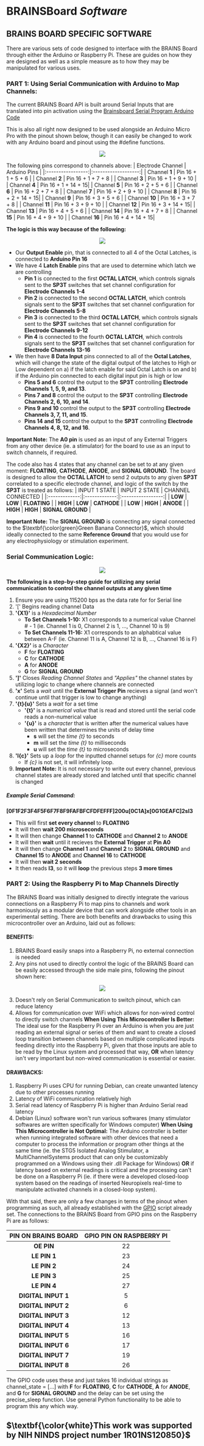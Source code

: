 # BRAINSBoard *Software*

## BRAINS BOARD SPECIFIC SOFTWARE

There are various sets of code designed to interface with the BRAINS Board through either the Arduino or Raspberry Pi.
These are guides on how they are designed as well as a simple measure as to how they may be manipulated for various uses.

### PART 1: Using Serial Communication with Arduino to Map Channels:

The current BRAINS Board API is built around Serial Inputs that are translated into pin activation using the [Brainsboard Serial Program Arduino Code](brainsboard_serial_pgm.ino)

This is also all right now designed to be used alongside an Arduino Micro Pro with the pinout shown below, though it can easily be changed to work with any Arduino board and pinout using the #define functions.

<p align="center">
<img src=/Software/images/pinoutConfig.png/>
</p>

The following pins correspond to channels above:
| Electrode Channel |    Arduino Pins     |
|:-----------------:|:-------------------:|
| Channel **1**     | Pin 16 + 1 + 5 + 6  |
| Channel **2**     | Pin 16 + 1 + 7 + 8  |
| Channel **3**     | Pin 16 + 1 + 9 + 10 |
| Channel **4**     | Pin 16 + 1 + 14 + 15|
| Channel **5**     | Pin 16 + 2 + 5 + 6  |
| Channel **6**     | Pin 16 + 2 + 7 + 8  |
| Channel **7**     | Pin 16 + 2 + 9 + 10 |
| Channel **8**     | Pin 16 + 2 + 14 + 15|
| Channel **9**     | Pin 16 + 3 + 5 + 6  |
| Channel **10**    | Pin 16 + 3 + 7 + 8  |
| Channel **11**    | Pin 16 + 3 + 9 + 10 |
| Channel **12**    | Pin 16 + 3 + 14 + 15|
| Channel **13**    | Pin 16 + 4 + 5 + 6  |
| Channel **14**    | Pin 16 + 4 + 7 + 8  |
| Channel **15**    | Pin 16 + 4 + 9 + 10 |
| Channel **16**    | Pin 16 + 4 + 14 + 15|

**The logic is this way because of the following:**

<p align="center">
<img src=/Software/images/signalDemo.png/>
</p>

- Our **Output Enable** pin, that is connected to all 4 of the Octal Latches, is connected to **Arduino Pin 16**
- We have 4 **Latch Enable** pins that are used to determine which latch we are controlling
  - **Pin 1** is connected to the first **OCTAL LATCH**, which controls signals sent to the **SP3T** switches that set channel configuration for **Electrode Channels 1-4**
  - **Pin 2** is connected to the second **OCTAL LATCH**, which controls signals sent to the **SP3T** switches that set channel configuration for **Electrode Channels 5-8**
  - **Pin 3** is connected to the third **OCTAL LATCH**, which controls signals sent to the **SP3T** switches that set channel configuration for **Electrode Channels 9-12**
  - **Pin 4** is connected to the fourth **OCTAL LATCH**, which controls signals sent to the **SP3T** switches that set channel configuration for **Electrode Channels 13-16**
- We then have **8 Data Input** pins connected to all of the **Octal Latches**, which will change the state of the digital output of the latches to High or Low dependent on a) if the latch enable for said Octal Latch is on and b) if the Arduino pin connected to each digital input pin is high or low
  - **Pins 5 and 6** control the output to the **SP3T** controlling **Electrode Channels 1, 5, 9, and 13**.
  - **Pins 7 and 8** control the output to the **SP3T** controlling **Electrode Channels 2, 6, 10, and 14**.
  - **Pins 9 and 10** control the output to the **SP3T** controlling **Electrode Channels 3, 7, 11, and 15**.
  - **Pins 14 and 15** control the output to the **SP3T** controlling **Electrode Channels 4, 8, 12, and 16**.

**Important Note:** The **A0 pin** is used as an input of any External Triggers from any other device (ie. a stimulator) for the board to use as an input to switch channels, if required.

The code also has 4 states that any channel can be set to at any given moment: **FLOATING**, **CATHODE**, **ANODE**, and **SIGNAL GROUND**. The board is designed to allow the **OCTAL LATCH** to send 2 outputs to any given **SP3T** correlated to a specific electrode channel, and logic of the switch by the **SP3T** is treated as follows:
| INPUT 1 STATE | INPUT 2 STATE | CHANNEL CONNECTED |
|:-------------:|:-------------:|:-----------------:|
| **LOW**       | **LOW**       | **FLOATING**      |
| **HIGH**      | **LOW**       | **CATHODE**       |
| **LOW**       | **HIGH**      | **ANODE**         |
| **HIGH**      | **HIGH**      | **SIGNAL GROUND** |

**Important Note:** The **SIGNAL GROUND** is connecting any signal connected to the $\textbf{\color{green}Green Banana Connector}$, which should ideally connected to the same **Reference Ground** that you would use for any electrophysiology or stimulation experiment.

### Serial Communication Logic:

<p align="center">
<img src=/Software/images/serialCommandDemo.png/>
</p>


**The following is a step-by-step guide for utilizing any serial communication to control the channel outputs at any given time**
1. Ensure you are using 115200 bps as the data rate for for Serial line
2. '[' Begins reading channel Data
3. **'{X1}'** is a *Hexadecimal Number*
    - **To Set Channels 1-10:** X1 corresponds to a numerical value Channel # - 1 (ie. Channel 1 is 0, Channel 2 is 1, ..., Channel 10 is 9)
    - **To Set Channels 11-16:** X1 corresponds to an alphabtical value between A-F (ie. Channel 11 is A, Channel 12 is B, ..., Channel 16 is F)
4. **'{X2}'** is a *Character*
      - **F** for **FLOATING**
      - **C** for **CATHODE**
      - **A** for **ANODE**
      - **G** for **SIGNAL GROUND**
5. **']'** Closes *Reading Channel States* and *"Applies"* the channel states by utilizing logic to change where channels are connected
6. **'x'** Sets a *wait* until the **External Trigger Pin** recieves a signal (and won't continue until that trigger is low to change anything)
7. **'{t}{u}'** Sets a *wait* for a set time
      - **'{t}'** is a *numerical value* that is read and stored until the serial code reads a non-numerical value
      - **'{u}'** is a *character* that is written after the numerical values have been written that determines the units of delay time
        - **s** will set the *time {t}* to seconds
        - **m** will set the *time {t}* to milliseconds
        - **u** will set the *time {t}* to microseconds
8. **'l{c}'** Sets up a *loop* for the inputted channel setups for *{c}* more counts
      - If *{c}* is not set, it will infinitely loop.
9. **Important Note:** It is not necessary to write out every channel, previous channel states are already stored and latched until that specific channel is changed
##### Example Serial Command:
**[0F1F2F3F4F5F6F7F8F9FAFBFCFDFEFFF]200u[0C1A]x[0G1GEAFC]2sl3**
- This will first **set every channel** to **FLOATING**
- It will then **wait 200 microseconds**
- It will then change **Channel 1** to **CATHODE** and **Channel 2** to **ANODE**
- It will then **wait** until it recieves the **External Trigger** at **Pin A0**
- It will then change **Channel 1** and **Channel 2** to **SIGNAL GROUND** and **Channel 15** to **ANODE** and **Channel 16** to **CATHODE**
- It will then **wait 2 seconds**
- It then reads **l3**, so it will **loop** the previous steps **3 more times**

### PART 2: Using the Raspberry Pi to Map Channels Directly

The BRAINS Board was initially designed to directly integrate the various connections on a Raspberry Pi to map pins to channels and work harmoniously as a modular device that can work alongside other tools in an experimental setting. There are both benefits and drawbacks to using this microcontroller over an Arduino, laid out as follows:
#### BENEFITS:
1. BRAINS Board easily snaps into a Raspberry Pi, no external connection is needed
2. Any pins not used to directly control the logic of the BRAINS Board can be easily accessed through the side male pins, following the pinout shown here:

<p align="center">
<img src=/Software/images/pinoutConfig.png/>
</p>

3. Doesn't rely on Serial Communication to switch pinout, which can reduce latency
4. Allows for communication over WiFi which allows for non-wired control to directly switch channels
**When Using This Microcontroller Is Better:** The ideal use for the Raspberry Pi over an Arduino is when you are just reading an external signal or series of them and want to create a closed loop transition between channels based on multiple complicated inputs feeding directly into the Raspberry Pi, given that those inputs are able to be read by the Linux system and processed that way, **OR** when latency isn't very important but non-wired communication is essential or easier. 
#### DRAWBACKS:
1. Raspberry Pi uses CPU for running Debian, can create unwanted latency due to other processes running
2. Latency of WiFi communication relatively high
3. Serial read latency of Raspberry Pi is higher than Arduino Serial read latency
4. Debian (Linux) software won't run various softwares (many stimulator softwares are written specifically for Windows computer)
**When Using This Microcontroller is Not Optimal:** The Arduino controller is better when running integrated software with other devices that need a computer to process the information or program other things at the same time (ie. the STG5 Isolated Analog Stimulator, a MultiChannelSystems product that can only be customizably programmed on a Windows using their .dll Package for Windows) **OR** if latency based on external readings is critical and the processing can't be done on a Raspberry Pi (ie. if there were a developed closed-loop system based on the readings of inserted Neuropixels real-time to manipulate activated channels in a closed-loop system).

With that said, there are only a few changes in terms of the pinout when programming as such, all already established with the [GPIO](GPIO.py) script already set. The connections to the BRAINS Board from GPIO pins on the Raspberry Pi are as follows:

| PIN ON BRAINS BOARD | GPIO PIN ON RASPBERRY PI |
|:-------------------:|:------------------------:|
|**OE PIN**           | 22                       |
|**LE PIN 1**         | 23                       |
|**LE PIN 2**         | 24                       |
|**LE PIN 3**         | 25                       |
|**LE PIN 4**         | 27                       |
|**DIGITAL INPUT 1**  | 5                        |
|**DIGITAL INPUT 2**  | 6                        |
|**DIGITAL INPUT 3**  | 12                       |
|**DIGITAL INPUT 4**  | 13                       |
|**DIGITAL INPUT 5**  | 16                       |
|**DIGITAL INPUT 6**  | 17                       |
|**DIGITAL INPUT 7**  | 19                       |
|**DIGITAL INPUT 8**  | 26                       |

The GPIO code uses these and just takes 16 individual strings as channel_state = [...] with **F** for **FLOATING**, **C** for **CATHODE**, **A** for **ANODE**, and **G** for **SIGNAL GROUND** and the delay can be set using the precise_sleep function. Use general Python functionality to be able to program this any which way.

## $\textbf{\color{white}This work was supported by NIH NINDS project number 1R01NS120850}$

